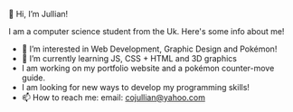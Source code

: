  👋 Hi, I’m Jullian!
 
  I am a computer science student from the Uk. Here's some info about me!
- 👀 I’m interested in Web Development, Graphic Design and Pokémon!
- 🌱 I’m currently learning JS, CSS + HTML and 3D graphics
- I am working on my portfolio website and a pokémon counter-move guide.
- I am looking for new ways to develop my programming skills!
- 📫 How to reach me:
 email: cojullian@yahoo.com
 
 

<!---
Ray-jco/Ray-jco is a ✨ special ✨ repository because its `README.md` (this file) appears on your GitHub profile.
You can click the Preview link to take a look at your changes.
--->
